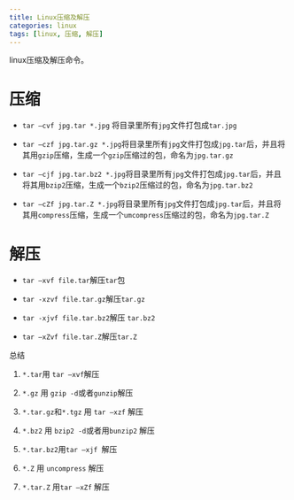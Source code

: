 ```yaml
---
title: Linux压缩及解压
categories: linux
tags: [linux, 压缩, 解压]
---
```


linux压缩及解压命令。

<!-- more -->

# 压缩

- `tar –cvf jpg.tar *.jpg` 将目录里所有`jpg`文件打包成`tar.jpg`

- `tar –czf jpg.tar.gz *.jpg`将目录里所有`jpg`文件打包成`jpg.tar`后，并且将其用`gzip`压缩，生成一个`gzip`压缩过的包，命名为`jpg.tar.gz`

- `tar –cjf jpg.tar.bz2 *.jpg`将目录里所有`jpg`文件打包成`jpg.tar`后，并且将其用`bzip2`压缩，生成一个`bzip2`压缩过的包，命名为`jpg.tar.bz2`

- `tar –cZf jpg.tar.Z *.jpg`将目录里所有`jpg`文件打包成`jpg.tar`后，并且将其用`compress`压缩，生成一个`umcompress`压缩过的包，命名为`jpg.tar.Z`

# 解压

- `tar –xvf file.tar`解压`tar`包

- `tar -xzvf file.tar.gz`解压`tar.gz`

- `tar -xjvf file.tar.bz2`解压 `tar.bz2`

- `tar –xZvf file.tar.Z`解压`tar.Z`

总结

1. `*.tar`用 `tar –xvf`解压

2. `*.gz` 用 `gzip -d`或者`gunzip`解压

3. `*.tar.gz`和`*.tgz` 用 `tar –xzf` 解压

4. `*.bz2` 用 `bzip2 -d`或者用`bunzip2` 解压

5. `*.tar.bz2`用`tar –xjf `解压

6. `*.Z` 用 `uncompress` 解压

7. `*.tar.Z` 用`tar –xZf` 解压